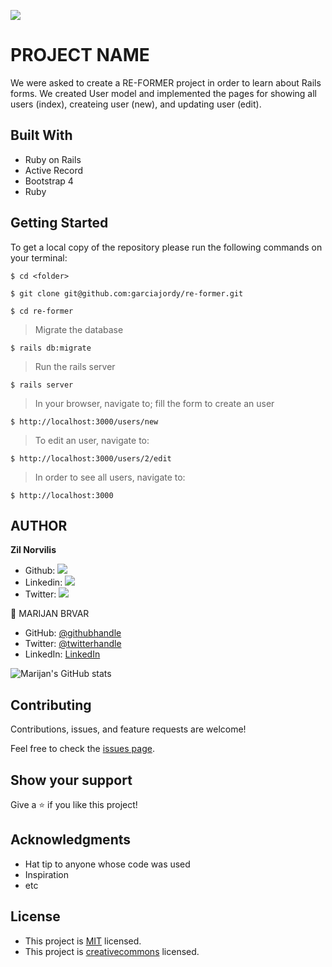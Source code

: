 ![](https://img.shields.io/badge/Microverse-blueviolet)

# PROJECT NAME

We were asked to create a RE-FORMER project in order to learn about Rails forms. We created User model and implemented the pages for showing all users (index), createing user (new), and updating user (edit).

## Built With
- Ruby on Rails
- Active Record
- Bootstrap 4
- Ruby

## Getting Started

To get a local copy of the repository please run the following commands on your terminal: 

``` 
$ cd <folder> 
```

``` 
$ git clone git@github.com:garciajordy/re-former.git
```
``` 
$ cd re-former 
```

> Migrate the database
``` 
$ rails db:migrate 
```

> Run the rails server
```
$ rails server
```

> In your browser, navigate to; fill the form to create an user
``` 
$ http://localhost:3000/users/new
```

> To edit an user, navigate to:
``` 
$ http://localhost:3000/users/2/edit
```

> In order to see all users, navigate to:
``` 
$ http://localhost:3000
```

## AUTHOR

**Zil Norvilis**

- Github: [![](https://img.shields.io/badge/GitHub-100000?style=for-the-badge&logo=github&logoColor=white)](https://github.com/zilton7)
- Linkedin: [![](https://img.shields.io/badge/LinkedIn-0077B5?style=for-the-badge&logo=linkedin&logoColor=white)](https://www.linkedin.com/in/zil-norvilis/)
- Twitter: [![](https://img.shields.io/badge/Twitter-1DA1F2?style=for-the-badge&logo=twitter&logoColor=white)](https://twitter.com/devnor7)

👤 MARIJAN BRVAR

- GitHub: [@githubhandle](https://github.com/marijanbrvar)
- Twitter: [@twitterhandle](https://twitter.com/marijanbrvar)
- LinkedIn: [LinkedIn](https://linkedin.com/in/marijanbrvar)

![Marijan's GitHub stats](https://github-readme-stats.vercel.app/api?username=marijanbrvar&count_private=true&theme=dark&show_icons=true)


## Contributing

Contributions, issues, and feature requests are welcome!

Feel free to check the [issues page](https://github.com/zilton7/micro-reddit/issues).

## Show your support

Give a ⭐️ if you like this project!

## Acknowledgments

- Hat tip to anyone whose code was used
- Inspiration
- etc

## License

- This project is [MIT](https://opensource.org/licenses/MIT) licensed.
- This project is [creativecommons](https://creativecommons.org/licenses/by-nc/4.0/) licensed.
